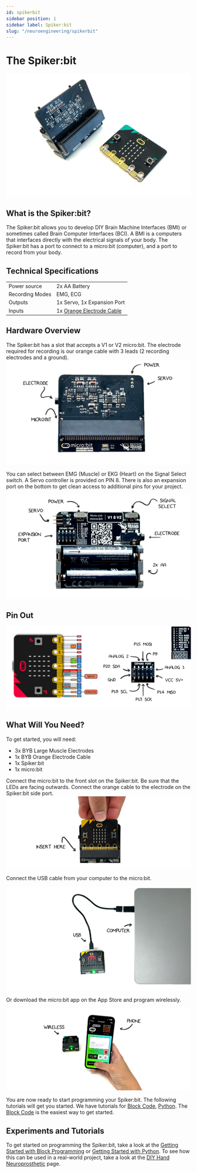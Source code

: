 ```yaml
---
id: spikerbit
sidebar position: 1
sidebar label: Spiker:bit
slug: "/neuroengineering/spikerbit"
---
```


# The Spiker:bit #

![ Image of Spiker:bit ](./NeuroBit.png)

## What is the Spiker:bit? ## 
The Spiker:bit allows you to develop DIY Brain Machine Interfaces (BMI) or sometimes called Brain Computer Interfaces (BCI).  A BMI is a computers that interfaces directly with the electrical signals of your body. The Spiker:bit has a port to connect to a micro:bit (computer), and a port to record from your body.  

## Technical Specifications ## 

| | |
|---|---|
| Power source | 2x AA Battery |
| Recording Modes| EMG, ECG |
|Outputs| 1x Servo, 1x Expansion Port|
|Inputs| 1x [Orange Electrode Cable](https://backyardbrains.com/products/muscle-electrode-cable)|

<!-- Couldn't find the schematic metioned, feel free to remove this comment when the schematics added [Download schematic PDF](./ ) -->

## Hardware Overview ## 
The Spiker:bit has a slot that accepts a V1 or V2 micro:bit.  The electrode required for recording is our orange cable with 3 leads (2 recording electrodes and a ground). 
![NeuroBit Top]( ./NeuroBit_Front.png)

You can select between EMG (Muscle) or EKG (Heart) on the Signal Select switch.  A Servo controller is provided on PIN 8. There is also an expansion port on the bottom to get clean access to additional pins for your project. 

![NeuroBit Bottom](./NeuroBit_Back.png )

## Pin Out ##
![NeuroBit Pin Out](./NeuroBit_IO.png)

## What Will You Need? ##

To get started, you will need:

* 3x BYB Large Muscle Electrodes
* 1x BYB Orange Electrode Cable
* 1x Spiker:bit
* 1x micro:bit

Connect the micro:bit to the front slot on the Spiker:bit.  Be sure that the LEDs are facing outwards. Connect the orange cable to the electrode on the Spiker:bit side port.  
![NeuroBit Connecting](./NeuroBit_Connect.png )

Connect the USB cable from your computer to the micro:bit. 

![NeuroBit USB](./NeuroBit_USB.png)

Or download the micro:bit app on the App Store and program wirelessly. 

![micro:bit App Programming](./NeuroBit_Phone.png)

 You are now ready to start programming your Spiker:bit.   The following tutorials will get you started.  We have tutorials for [Block Code](./spikerbit/Block), [Python](./spikerbit/Python).  The [Block Code](./spikerbit/Block) is the easiest way to get started.

## Experiments and Tutorials ## 

To get started on programming the Spiker:bit, take a look at the [Getting Started with Block Programming](./spikerbit/Block/) or [Getting Started with Python](./spikerbit/Python/). To see how this can be used in a real-world project, take a look at the [DIY Hand Neuroprosthetic](./spikerbit/projects/DIY_Hand_Neuroprosthetic) page. 





